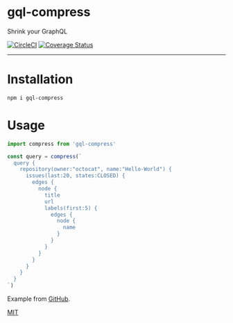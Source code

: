 # gql-compress

Shrink your GraphQL

[![CircleCI](https://circleci.com/gh/jane/gql-compress.svg?style=svg)](https://circleci.com/gh/jane/gql-compress) [![Coverage Status](https://coveralls.io/repos/github/jane/gql-compress/badge.svg?branch=master)](https://coveralls.io/github/jane/gql-compress?branch=master)

----

# Installation

`npm i gql-compress`

# Usage

```javascript
import compress from 'gql-compress'

const query = compress(`
  query {
    repository(owner:"octocat", name:"Hello-World") {
      issues(last:20, states:CLOSED) {
        edges {
          node {
            title
            url
            labels(first:5) {
              edges {
                node {
                  name
                }
              }
            }
          }
        }
      }
    }
  }
`)
```

Example from [GitHub](https://developer.github.com/v4/guides/forming-calls/).

[MIT](./LICENSE.md)

